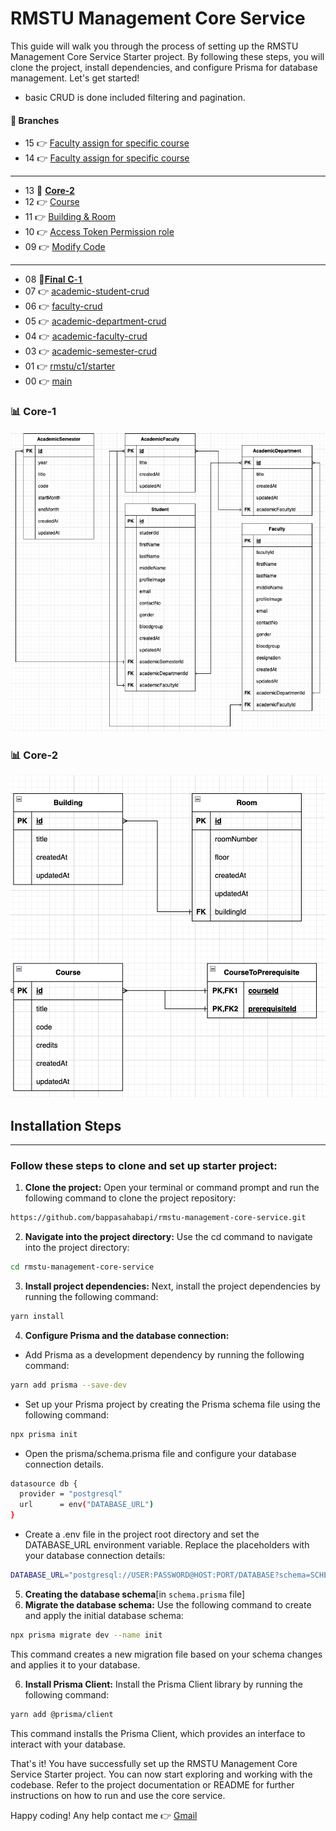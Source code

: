 # RMSTU Management Core Service
This guide will walk you through the process of setting up the RMSTU Management Core Service Starter project. By following these steps, you will clone the project, install dependencies, and configure Prisma for database management. Let's get started!

-    basic CRUD is done included filtering and pagination.



#### 🪸 Branches


-   15 👉 [Faculty assign for specific course](https://github.com/bappasahabapi/rmstu-management-core-service/commits/rmstu/15/c3/assign-remove-course-from-faculty) 
-   14 👉 [Faculty assign for specific course](https://github.com/bappasahabapi/rmstu-management-core-service/tree/rmstu/14/c3/Assign-faculty) 
---
-   13 🐞 [**Core-2**](https://github.com/bappasahabapi/rmstu-management-core-service/tree/rmstu/13m36/core-2) 
-   12 👉 [Course ](https://github.com/bappasahabapi/rmstu-management-core-service/tree/rmstu/c2/12/course) 
-   11 👉 [Building & Room  ](https://github.com/bappasahabapi/rmstu-management-core-service/tree/rmstu/c2/11/building-room) 
-   10 👉 [Access Token Permission role ](https://github.com/bappasahabapi/rmstu-management-core-service/tree/rmstu/c2/10/add-AccessTokenPermission) 
-   09 👉 [Modify Code ](https://github.com/bappasahabapi/rmstu-management-core-service/tree/rmstu/c2/09/modifyCode) 
--- 
-   08 🐞[𝐅𝐢𝐧𝐚𝐥 𝐂-𝟏](https://github.com/bappasahabapi/rmstu-management-core-service/commits/rmstu/c1/08m35)
-   07 👉 [academic-student-crud](https://github.com/bappasahabapi/rmstu-management-core-service/commits/rmstu/c1/07/student-crud)
-   06 👉 [faculty-crud](https://github.com/bappasahabapi/rmstu-management-core-service/commits/rmstu/c1/06/faculty-crud)
-   05 👉 [academic-department-crud](https://github.com/bappasahabapi/rmstu-management-core-service/commits/rmstu/c1/05/academic-department-crud)
-   04 👉 [academic-faculty-crud](https://github.com/bappasahabapi/rmstu-management-core-service/commits/rmstu/c1/04/academic-faculty-crud)
-   03 👉 [academic-semester-crud](https://github.com/bappasahabapi/rmstu-management-core-service/tree/rmstu/c1/03/academic-semester-crud)
-   01 👉 [rmstu/c1/starter](https://github.com/bappasahabapi/rmstu-management-core-service/tree/rmstu/c1/start)
-   00 👉 [main](https://github.com/bappasahabapi/rmstu-management-core-service.git)


###    📊 Core-1
![My Image](c1.png)

###    📊 Core-2
![My Image](c2.png)







## Installation Steps
---
### Follow these steps to clone and set up starter project:

1. **Clone the project:** Open your terminal or command prompt and run the following command to clone the project repository:

```bash
https://github.com/bappasahabapi/rmstu-management-core-service.git
```

2. **Navigate into the project directory:**  Use the cd command to navigate into the project directory:

```bash
cd rmstu-management-core-service
```

3. **Install project dependencies:** Next, install the project dependencies by running the following command:

```bash
yarn install
```

4. **Configure Prisma and the database connection:**

- Add Prisma as a development dependency by running the following command:
```bash
yarn add prisma --save-dev
```

- Set up your Prisma project by creating the Prisma schema file using the following command:
```bash
npx prisma init
```

- Open the prisma/schema.prisma file and configure your database connection details.

```bash
datasource db {
  provider = "postgresql"
  url      = env("DATABASE_URL")
}
```

- Create a .env file in the project root directory and set the DATABASE_URL environment variable. Replace the placeholders with your database connection details:
```bash
DATABASE_URL="postgresql://USER:PASSWORD@HOST:PORT/DATABASE?schema=SCHEMA"
```

5. **Creating the database schema**[in `schema.prisma` file]
1. **Migrate the database schema:** Use the following command to create and apply the initial database schema:

```bash
npx prisma migrate dev --name init
```
This command creates a new migration file based on your schema changes and applies it to your database.

6. **Install Prisma Client:** Install the Prisma Client library by running the following command:
```bash
yarn add @prisma/client
```

This command installs the Prisma Client, which provides an interface to interact with your database.

That's it! You have successfully set up the RMSTU Management Core Service Starter project. You can now start exploring and working with the codebase. Refer to the project documentation or README for further instructions on how to run and use the core service.

Happy coding!
Any help contact me 👉 [Gmail](bappasaha161@gmail.com)